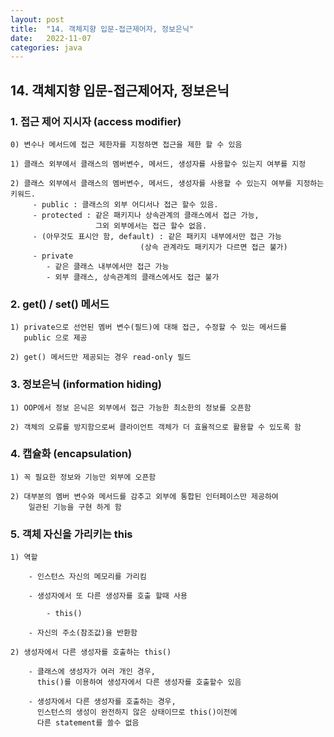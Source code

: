 ```yaml
---
layout: post
title:  "14. 객체지향 입문-접근제어자, 정보은닉"
date:   2022-11-07
categories: java
---
```


## 14. 객체지향 입문-접근제어자, 정보은닉

### 1. 접근 제어 지시자 (access modifier)

    0) 변수나 메서드에 접근 제한자를 지정하면 접근을 제한 할 수 있음

    1) 클래스 외부에서 클래스의 멤버변수, 메서드, 생성자를 사용할수 있는지 여부를 지정

    2) 클래스 외부에서 클래스의 멤버변수, 메서드, 생성자를 사용할 수 있는지 여부를 지정하는 키워드.   
         - public : 클래스의 외부 어디서나 접근 할수 있음.
         - protected : 같은 패키지나 상속관계의 클래스에서 접근 가능,
                       그외 외부에서는 접근 할수 없음.
         - (아무것도 표시안 함, default) : 같은 패키지 내부에서만 접근 가능            
                                 (상속 관계라도 패키지가 다르면 접근 불가)
         - private
            - 같은 클래스 내부에서만 접근 가능 
            - 외부 클래스, 상속관계의 클래스에서도 접근 불가 

### 2. get() / set() 메서드 

    1) private으로 선언된 멤버 변수(필드)에 대해 접근, 수정할 수 있는 메서드를
       public 으로 제공 

    2) get() 메서드만 제공되는 경우 read-only 필드 

### 3. 정보은닉 (information hiding)    

    1) OOP에서 정보 은닉은 외부에서 접근 가능한 최소한의 정보를 오픈함

    2) 객체의 오류를 방지함으로써 클라이언트 객체가 더 효율적으로 활용할 수 있도록 함

### 4. 캡슐화 (encapsulation) 

    1) 꼭 필요한 정보와 기능만 외부에 오픈함

    2) 대부분의 멤버 변수와 메서드를 감추고 외부에 통합된 인터페이스만 제공하여 
        일관된 기능을 구현 하게 함

### 5. 객체 자신을 가리키는 this

    1) 역할

        - 인스턴스 자신의 메모리를 가리킴 

        - 생성자에서 또 다른 생성자를 호출 할때 사용 

            - this()

        - 자신의 주소(참조값)을 반환함  

    2) 생성자에서 다른 생성자를 호출하는 this()

        - 클래스에 생성자가 여러 개인 경우, 
          this()를 이용하여 생성자에서 다른 생성자를 호출할수 있음

        - 생성자에서 다른 생성자를 호출하는 경우, 
          인스턴스의 생성이 완전하지 않은 상태이므로 this()이전에 
          다른 statement를 쓸수 없음

